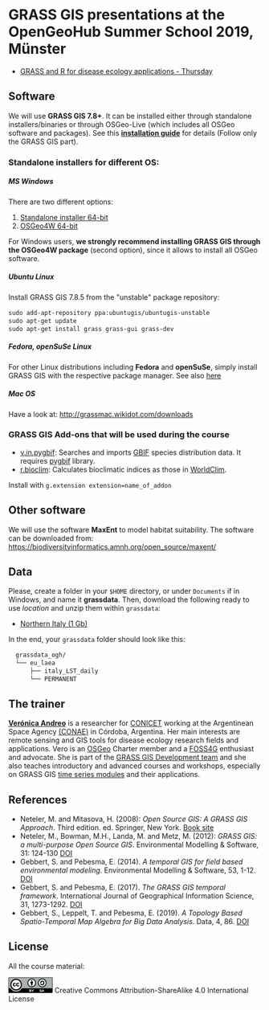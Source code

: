 # GRASS GIS presentations at the OpenGeoHub Summer School 2019, M&uuml;nster


- [GRASS and R for disease ecology applications - Thursday](https://github.com/veroandreo/grass_opengeohub2019/blob/master/pdf/tgrass_rstats_disease_ecology.pdf)

## Software

We will use **GRASS GIS 7.8+**. It can be installed either 
through standalone installers/binaries or through OSGeo-Live (which includes all
OSGeo software and packages). See this 
[**installation guide**](https://gitlab.com/veroandreo/grass-gis-conae/-/blob/master/pdf/00_installation.pdf) 
for details (Follow only the GRASS GIS part).

### Standalone installers for different OS:

##### MS Windows

There are two different options:
1. [Standalone installer 64-bit](https://grass.osgeo.org/grass78/binary/mswindows/native/x86_64/WinGRASS-7.8.5-2-Setup-x86_64.exe) 
2. [OSGeo4W 64-bit](http://download.osgeo.org/osgeo4w/osgeo4w-setup-x86_64.exe) 

For Windows users, **we strongly recommend installing GRASS GIS through the OSGeo4W package** (second option), 
since it allows to install all OSGeo software.

##### Ubuntu Linux

Install GRASS GIS 7.8.5 from the "unstable" package repository:

```
sudo add-apt-repository ppa:ubuntugis/ubuntugis-unstable
sudo apt-get update
sudo apt-get install grass grass-gui grass-dev
```

##### Fedora, openSuSe Linux

For other Linux distributions including **Fedora** and **openSuSe**, simply install GRASS GIS with the respective package manager. See also [here](https://grass.osgeo.org/download/)

##### Mac OS

Have a look at: http://grassmac.wikidot.com/downloads

### GRASS GIS Add-ons that will be used during the course

* [v.in.pygbif](https://grass.osgeo.org/grass7/manuals/addons/v.in.pygbif.html): Searches and imports [GBIF](https://www.gbif.org/) species distribution data. It requires [pygbif](https://pygbif.readthedocs.io/en/stable/) library.
* [r.bioclim](https://grass.osgeo.org/grass7/manuals/addons/r.bioclim.html): Calculates bioclimatic indices as those in [WorldClim](https://www.worldclim.org/bioclim).

Install with `g.extension extension=name_of_addon`

## Other software

We will use the software **MaxEnt** to model habitat suitability. The software can be downloaded from: https://biodiversityinformatics.amnh.org/open_source/maxent/

## Data

Please, create a folder in your `$HOME` directory, or under `Documents` if in Windows, and name it **grassdata**. Then, download the following ready to use *location* and unzip them within `grassdata`:

* [Northern Italy (1 Gb)](https://zenodo.org/record/3564515)

In the end, your `grassdata` folder should look like this:

```
  grassdata_ogh/
  └── eu_laea
      ├── italy_LST_daily
      └── PERMANENT
```

## The trainer

[**Verónica Andreo**](https://veroandreo.gitlab.io/) is a researcher for [CONICET](http://www.conicet.gov.ar/?lan=en)
working at the Argentinean Space Agency [(CONAE)](http://ig.conae.unc.edu.ar/)
in Córdoba, Argentina. Her main interests are remote sensing and GIS tools
for disease ecology research fields and applications. 
Vero is an [OSGeo](http://www.osgeo.org/) Charter member and a [FOSS4G](http://foss4g.org/) 
enthusiast and advocate. 
She is part of the [GRASS GIS Development team](https://grass.osgeo.org/home/credits/) 
and she also teaches introductory and advanced courses and workshops, especially 
on GRASS GIS [time series modules](https://grasswiki.osgeo.org/wiki/Temporal_data_processing)
and their applications.

## References

- Neteler, M. and Mitasova, H. (2008): *Open Source GIS: A GRASS GIS Approach*. Third edition. ed. Springer, New York. [Book site](https://grassbook.org/)
- Neteler, M., Bowman, M.H., Landa, M. and Metz, M. (2012): *GRASS GIS: a multi-purpose Open Source GIS*. Environmental Modelling & Software, 31: 124-130 [DOI](http://dx.doi.org/10.1016/j.envsoft.2011.11.014)
- Gebbert, S. and Pebesma, E. (2014). *A temporal GIS for field based environmental modeling*. Environmental Modelling & Software, 53, 1-12. [DOI](https://doi.org/10.1016/j.envsoft.2013.11.001)
- Gebbert, S. and Pebesma, E. (2017). *The GRASS GIS temporal framework*. International Journal of Geographical Information Science, 31, 1273-1292. [DOI](http://dx.doi.org/10.1080/13658816.2017.1306862)
- Gebbert, S., Leppelt, T. and Pebesma, E. (2019). *A Topology Based Spatio-Temporal Map Algebra for Big Data Analysis*. Data, 4, 86. [DOI](https://doi.org/10.3390/data4020086)

## License

All the course material:

[![Creative Commons License](assets/img/ccbysa.png)](http://creativecommons.org/licenses/by-sa/4.0/) Creative Commons Attribution-ShareAlike 4.0 International License

